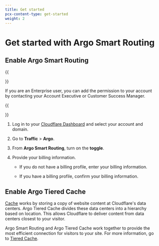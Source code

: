 ```yaml
---
title: Get started
pcx-content-type: get-started
weight: 2
---
```


# Get started with Argo Smart Routing

## Enable Argo Smart Routing

{{<Aside type="note">}}

If you are an Enterprise user, you can add the permission to your account by contacting your Account Executive or Customer Success Manager.

{{</Aside>}}

1. Log in to your [Cloudflare Dashboard](https://dash.cloudflare.com/) and select your account and domain.

1. Go to **Traffic** > **Argo**.

1. From **Argo Smart Routing**, turn on the **toggle**.

1. Provide your billing information.

    * If you do not have a billing profile, enter your billing information.

    * If you have a billing profile, confirm your billing information.

## Enable Argo Tiered Cache

[Cache](/cache/) works by storing a copy of website content at Cloudflare's data centers. Argo Tiered Cache divides these data centers into a hierarchy based on location. This allows Cloudflare to deliver content from data centers closest to your visitor.

Argo Smart Routing and Argo Tiered Cache work together to provide the most efficient connection for visitors to your site. For more information, go to [Tiered Cache](/cache/about/tiered-cache/).
